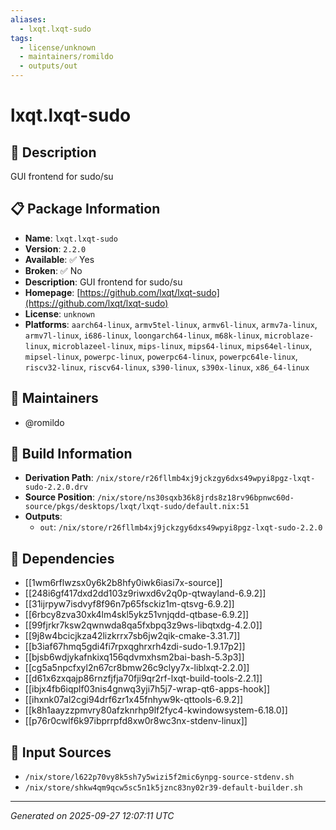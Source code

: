 ```yaml
---
aliases:
  - lxqt.lxqt-sudo
tags:
  - license/unknown
  - maintainers/romildo
  - outputs/out
---
```


# lxqt.lxqt-sudo

## 📝 Description

GUI frontend for sudo/su

## 📋 Package Information

- **Name**: `lxqt.lxqt-sudo`
- **Version**: `2.2.0`
- **Available**: ✅ Yes
- **Broken**: ✅ No
- **Description**: GUI frontend for sudo/su
- **Homepage**: [https://github.com/lxqt/lxqt-sudo](https://github.com/lxqt/lxqt-sudo)
- **License**: `unknown`
- **Platforms**: `aarch64-linux`, `armv5tel-linux`, `armv6l-linux`, `armv7a-linux`, `armv7l-linux`, `i686-linux`, `loongarch64-linux`, `m68k-linux`, `microblaze-linux`, `microblazeel-linux`, `mips-linux`, `mips64-linux`, `mips64el-linux`, `mipsel-linux`, `powerpc-linux`, `powerpc64-linux`, `powerpc64le-linux`, `riscv32-linux`, `riscv64-linux`, `s390-linux`, `s390x-linux`, `x86_64-linux`
## 👥 Maintainers

- @romildo


## 🔧 Build Information

- **Derivation Path**: `/nix/store/r26fllmb4xj9jckzgy6dxs49wpyi8pgz-lxqt-sudo-2.2.0.drv`
- **Source Position**: `/nix/store/ns30sqxb36k8jrds8z18rv96bpnwc60d-source/pkgs/desktops/lxqt/lxqt-sudo/default.nix:51`
- **Outputs**:
  - `out`:  `/nix/store/r26fllmb4xj9jckzgy6dxs49wpyi8pgz-lxqt-sudo-2.2.0`

## 🔗 Dependencies

- [[1wm6rflwzsx0y6k2b8hfy0iwk6iasi7x-source]]
- [[248i6gf417dxd2dd103z9riwxd6v2q0p-qtwayland-6.9.2]]
- [[31ijrpyw7isdvyf8f96n7p65fsckiz1m-qtsvg-6.9.2]]
- [[6rbcy8zva30xk4lm4skl5ykz51vnjqdd-qtbase-6.9.2]]
- [[99fjrkr7ksw2qwnwda8qa5fxbpq3z9ws-libqtxdg-4.2.0]]
- [[9j8w4bcicjkza42lizkrrx7sb6jw2qik-cmake-3.31.7]]
- [[b3iaf67hmq5gdi4fi7rpxqghrxrh4zdi-sudo-1.9.17p2]]
- [[bjsb6wdjykafnkixq156qdvmxhsm2bai-bash-5.3p3]]
- [[cg5a5npcfxyl2n67cr8bmw26c9clyy7x-liblxqt-2.2.0]]
- [[d61x6zxqajp86rnzfjfja70fji9qr2rf-lxqt-build-tools-2.2.1]]
- [[ibjx4fb6iqplf03nis4gnwq3yji7h5j7-wrap-qt6-apps-hook]]
- [[ihxnk07al2cgi94drf6zr1x45fnhyw9k-qttools-6.9.2]]
- [[k8h1aayzzpmvry80afzknrhp9lf2fyc4-kwindowsystem-6.18.0]]
- [[p76r0cwlf6k97ibprrpfd8xw0r8wc3nx-stdenv-linux]]

## 📁 Input Sources

- `/nix/store/l622p70vy8k5sh7y5wizi5f2mic6ynpg-source-stdenv.sh`
- `/nix/store/shkw4qm9qcw5sc5n1k5jznc83ny02r39-default-builder.sh`

---
*Generated on 2025-09-27 12:07:11 UTC*
